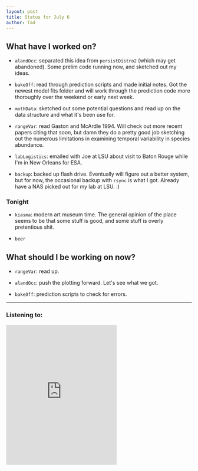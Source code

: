 ```yaml
---
layout: post 
title: Status for July 6 
author: Tad
---
```


## What have I worked on?

* `alandOcc`: separated this idea from `persistDistro2` (which may get abandoned). Some prelim code running now, and sketched out my ideas. 


* `bakeOff`: read through prediction scripts and made initial notes. Got the newest model fits folder and will work through the prediction code more thoroughly over the weekend or early next week. 


* `mothData`: sketched out some potential questions and read up on the data structure and what it's been use for. 


* `rangeVar`: read Gaston and McArdle 1994. Will check out more recent papers citing that soon, but damn they do a pretty good job sketching out the numerous limitations in examining temporal variability in species abundance.


* `labLogistics`: emailed with Joe at LSU about visit to Baton Rouge while I'm in New Orleans for ESA.

* `backup`: backed up flash drive. Eventually will figure out a better system, but for now, the occasional backup with `rsync` is what I got. Already have a NAS picked out for my lab at LSU. :)






### Tonight

* `kiasma`: modern art museum time. The general opinion of the place seems to be that some stuff is good, and some stuff is overly pretentious shit. 

* `beer`





## What should I be working on now?

* `rangeVar`: read up.

* `alandOcc`: push the plotting forward. Let's see what we got. 

* `bakeOff`: prediction scripts to check for errors.




--- 

### Listening to:

<iframe src='https://embed.spotify.com/?uri=spotify%3Atrack%3A2kARZH1SSseRigNMbgtDzB' width='300' height='380' frameborder='0' allowtransparency='true'></iframe>

<i class='fa fa-code' style='color:pink'></i>
